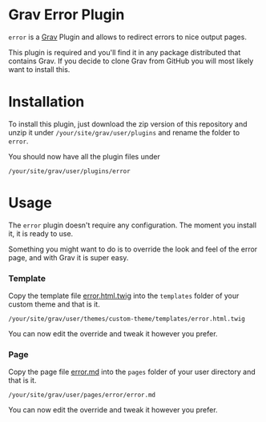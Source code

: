 # Grav Error Plugin

`error` is a [Grav](http://github.com/getgrav/grav) Plugin and allows to redirect errors to nice output pages.

This plugin is required and you'll find it in any package distributed that contains Grav. If you decide to clone Grav from GitHub you will most likely want to install this.


# Installation

To install this plugin, just download the zip version of this repository and unzip it under `/your/site/grav/user/plugins` and rename the folder to `error`.

You should now have all the plugin files under

	/your/site/grav/user/plugins/error

# Usage

The `error` plugin doesn't require any configuration. The moment you install it, it is ready to use.

Something you might want to do is to override the look and feel of the error page, and with Grav it is super easy.

### Template

Copy the template file [error.html.twig](templates/error.html.twig) into the `templates` folder of your custom theme and that is it. 

```
/your/site/grav/user/themes/custom-theme/templates/error.html.twig
```

You can now edit the override and tweak it however you prefer.

### Page

Copy the page file [error.md](pages/error.error) into the `pages` folder of your user directory and that is it. 

```
/your/site/grav/user/pages/error/error.md
```

You can now edit the override and tweak it however you prefer.
